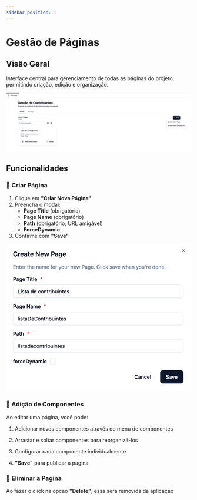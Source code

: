 ```yaml
---
sidebar_position: 1
---
```


# Gestāo de Páginas

## Visão Geral

Interface central para gerenciamento de todas as páginas do projeto, permitindo criação, edição e organização.

![Preview da Lista de Páginas](../img/ui-list-pages.png)

## Funcionalidades

### 📄 Criar Página

1. Clique em **"Criar Nova Página"**
2. Preencha o modal:
   - **Page Title** (obrigatório)
   - **Page Name** (obrigatório)
   - **Path** (obrigatório, URL amigável)
   - **ForceDynamic**
3. Confirme com **"Save"**

![Modal de criação de página](../img/ui-new-page.png)

### 📄 Adição de Componentes

Ao editar uma página, você pode:

1. Adicionar novos componentes através do menu de componentes

2. Arrastar e soltar componentes para reorganizá-los

3. Configurar cada componente individualmente

4. **"Save"** para publicar a pagina

### 📄 Eliminar a Pagina

Ao fazer o click na opcao **"Delete"**, essa sera removida da aplicaçāo
